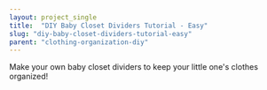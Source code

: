 ```yaml
---
layout: project_single
title:  "DIY Baby Closet Dividers Tutorial - Easy"
slug: "diy-baby-closet-dividers-tutorial-easy"
parent: "clothing-organization-diy"
---
```

Make your own baby closet dividers to keep your little one's clothes organized!